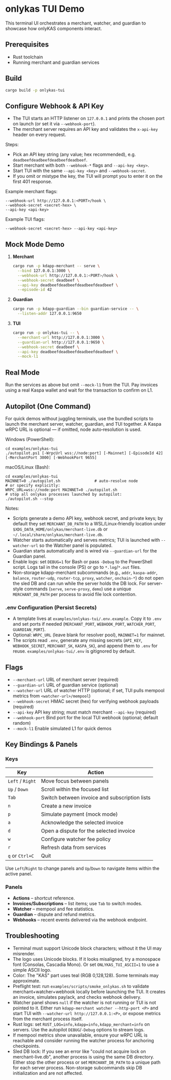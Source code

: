 # onlykas TUI Demo

This terminal UI orchestrates a merchant, watcher, and guardian to showcase how onlyKAS components interact.

## Prerequisites
- Rust toolchain
- Running merchant and guardian services

## Build
```bash
cargo build -p onlykas-tui
```

## Configure Webhook & API Key
- The TUI starts an HTTP listener on `127.0.0.1` and prints the chosen port on launch (or set it via `--webhook-port`).
- The merchant server requires an API key and validates the `x-api-key` header on every request.

Steps:
- Pick an API key string (any value; hex recommended), e.g. `deadbeefdeadbeefdeadbeefdeadbeef`.
- Start merchant with both `--webhook-*` flags and `--api-key <key>`.
- Start TUI with the same `--api-key <key>` and `--webhook-secret`.
- If you omit or mistype the key, the TUI will prompt you to enter it on the first 401 response.

Example merchant flags:
```
--webhook-url http://127.0.0.1:<PORT>/hook \
--webhook-secret <secret-hex> \
--api-key <api-key>
```
Example TUI flags:
```
--webhook-secret <secret-hex> --api-key <api-key>
```

## Mock Mode Demo
1. **Merchant**
   ```bash
   cargo run -p kdapp-merchant -- serve \
     --bind 127.0.0.1:3000 \
     --webhook-url http://127.0.0.1:<PORT>/hook \
     --webhook-secret deadbeef \
     --api-key deadbeefdeadbeefdeadbeefdeadbeef \
     --episode-id 42
   ```
2. **Guardian**
   ```bash
   cargo run -p kdapp-guardian --bin guardian-service -- \
     --listen-addr 127.0.0.1:9650
   ```
3. **TUI**
   ```bash
   cargo run -p onlykas-tui -- \
     --merchant-url http://127.0.0.1:3000 \
     --guardian-url http://127.0.0.1:9650 \
     --webhook-secret deadbeef \
     --api-key deadbeefdeadbeefdeadbeefdeadbeef \
     --mock-l1
   ```

## Real Mode
Run the services as above but omit `--mock-l1` from the TUI.
Pay invoices using a real Kaspa wallet and wait for the transaction to confirm on L1.

## Autopilot (One Command)
For quick demos without juggling terminals, use the bundled scripts to launch the merchant server, watcher, guardian, and TUI together. A Kaspa wRPC URL is optional — if omitted, node auto‑resolution is used.

Windows (PowerShell):
```
cd examples/onlykas-tui
./autopilot.ps1 [-WrpcUrl wss://node:port] [-Mainnet] [-EpisodeId 42] [-MerchantPort 3000] [-WebhookPort 9655]
```

macOS/Linux (Bash):
```
cd examples/onlykas-tui
MAINNET=0 ./autopilot.sh               # auto-resolve node
# or specify explicitly:
WRPC_URL=wss://node:port MAINNET=0 ./autopilot.sh
# stop all onlykas processes launched by autopilot:
./autopilot.sh --stop
```

Notes:
- Scripts generate a demo API key, webhook secret, and private keys; by default they set `MERCHANT_DB_PATH` to a WSL/Linux‑friendly location under `$XDG_DATA_HOME/onlykas/merchant-live.db` or `~/.local/share/onlykas/merchant-live.db`.
- Watcher starts automatically and serves metrics; TUI is launched with `--watcher-url` so the Watcher panel is populated.
- Guardian starts automatically and is wired via `--guardian-url` for the Guardian panel.
- Enable logs: set `DEBUG=1` for Bash or pass `-Debug` to the PowerShell script. Logs tail in the console (PS) or go to `*.log`/`*.out` files.
- Non-storage kdapp-merchant subcommands (e.g., `addr`, `kaspa-addr`, `balance`, `router-udp`, `router-tcp`, `proxy`, `watcher`, `onchain-*`) do not open the sled DB and can run while the server holds the DB lock. For server-style commands (`serve`, `serve-proxy`, `demo`) use a unique `MERCHANT_DB_PATH` per process to avoid file lock contention.

### .env Configuration (Persist Secrets)
- A template lives at `examples/onlykas-tui/.env.example`. Copy it to `.env` and set ports if needed (`MERCHANT_PORT`, `WEBHOOK_PORT`, `WATCHER_PORT`, `GUARDIAN_PORT`).
- Optional: `WRPC_URL` (leave blank for resolver pool), `MAINNET=1` for mainnet.
- The scripts read `.env`, generate any missing secrets (`API_KEY`, `WEBHOOK_SECRET`, `MERCHANT_SK`, `KASPA_SK`), and append them to `.env` for reuse. `examples/onlykas-tui/.env` is gitignored by default.

## Flags
- `--merchant-url` URL of merchant server (required)
- `--guardian-url` URL of guardian service (optional)
- `--watcher-url` URL of watcher HTTP (optional; if set, TUI pulls mempool metrics from `<watcher-url>/mempool`)
- `--webhook-secret` HMAC secret (hex) for verifying webhook payloads (required)
- `--api-key` API key string; must match merchant `--api-key` (required)
- `--webhook-port` Bind port for the local TUI webhook (optional; default random)
- `--mock-l1` Enable simulated L1 for quick demos

## Key Bindings & Panels
### Keys
| Key | Action |
| --- | --- |
| `Left` / `Right` | Move focus between panels |
| `Up` / `Down` | Scroll within the focused list |
| `Tab` | Switch between invoice and subscription lists |
| `n` | Create a new invoice |
| `p` | Simulate payment (mock mode) |
| `a` | Acknowledge the selected invoice |
| `d` | Open a dispute for the selected invoice |
| `w` | Configure watcher fee policy |
| `r` | Refresh data from services |
| `q` or `Ctrl+C` | Quit |

Use `Left`/`Right` to change panels and `Up`/`Down` to navigate items within the active panel.

### Panels
- **Actions** – shortcut reference.
- **Invoices/Subscriptions** – list items; use `Tab` to switch modes.
- **Watcher** – mempool and fee statistics.
- **Guardian** – dispute and refund metrics.
- **Webhooks** – recent events delivered via the webhook endpoint.

## Troubleshooting
- Terminal must support Unicode block characters; without it the UI may misrender.
- The logo uses Unicode blocks. If it looks misaligned, try a monospace font (Consolas, Cascadia Mono). Or set `ONLYKAS_TUI_ASCII=1` to use a simple ASCII logo.
- Color: The "KAS" part uses teal (RGB 0,128,128). Some terminals may approximate.
- Preflight test: run `examples/scripts/smoke_onlykas.sh` to validate merchant+watcher+webhook locally before launching the TUI. It creates an invoice, simulates pay/ack, and checks webhook delivery.
- Watcher panel shows `null` if the watcher is not running or TUI is not pointed to it. Either run `kdapp-merchant watcher --http-port <P>` and start TUI with `--watcher-url http://127.0.0.1:<P>`, or expose metrics from the merchant process itself.
- Rust logs: set `RUST_LOG=info,kdapp=info,kdapp_merchant=info` on servers. Use the autopilot `DEBUG`/`-Debug` options to stream logs.
 - If mempool metrics show unavailable, ensure your wRPC URL is reachable and consider running the watcher process for anchoring checkpoints.
- Sled DB lock: If you see an error like "could not acquire lock on merchant-live.db", another process is using the same DB directory. Either stop the other process or set `MERCHANT_DB_PATH` to a unique path for each server process. Non-storage subcommands skip DB initialization and are not affected.
